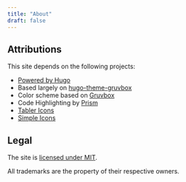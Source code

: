 ```yaml
---
title: "About"
draft: false
---
```


## Attributions

This site depends on the following projects:

- [Powered by Hugo](https://gohugo.io/)
- Based largely on [hugo-theme-gruvbox](https://github.com/schnerring/hugo-theme-gruvbox)
- Color scheme based on [Gruvbox](https://github.com/morhetz/gruvbox)
- Code Highlighting by [Prism](https://prismjs.com/)
- [Tabler Icons](https://tablericons.com/)
- [Simple Icons](https://simpleicons.org/)

## Legal

The site is [licensed under MIT](https://github.com/RobCannon/RobCannon.github.io/blob/main/LICENSE).

All trademarks are the property of their respective owners.
